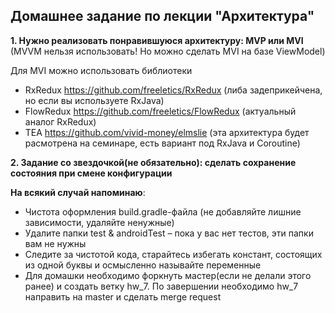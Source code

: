## Домашнее задание по лекции "Архитектура"

**1. Нужно реализовать понравившуюся архитектуру: MVP или MVI** (MVVM нельзя использовать!  Но можно сделать MVI на базе ViewModel)

Для MVI можно использовать библиотеки

- RxRedux https://github.com/freeletics/RxRedux (либа задеприкейчена, но если вы используете RxJava)
- FlowRedux https://github.com/freeletics/FlowRedux (актуальный аналог RxRedux)
- TEA https://github.com/vivid-money/elmslie (эта архитектура будет расмотрена на семинаре, есть вариант под RxJava и Coroutine)

**2. Задание со звездочкой(не обязательно): сделать сохранение состояния при смене конфигурации**


**На всякий случай напоминаю**:
- Чистота оформления build.gradle-файла (не добавляйте лишние зависимости, удаляйте ненужные)
- Удалите папки test & androidTest – пока у вас нет тестов, эти папки вам не нужны
- Следите за чистотой кода, старайтесь избегать констант, состоящих из одной буквы и осмысленно называйте переменные
- Для домашки необходимо форкнуть мастер(если не делали этого ранее) и создать ветку hw_7. По завершении необходимо hw_7 направить на master и сделать merge request

